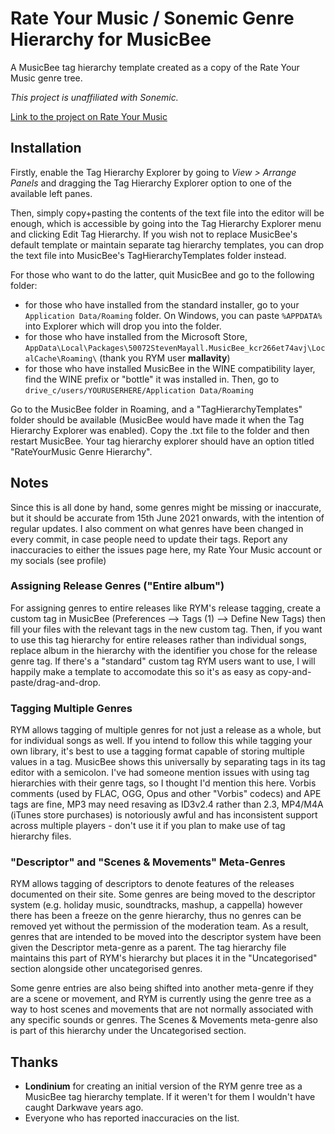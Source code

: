 # Rate Your Music / Sonemic Genre Hierarchy for MusicBee

A MusicBee tag hierarchy template created as a copy of the Rate Your Music genre tree.

*This project is unaffiliated with Sonemic.*

[Link to the project on Rate Your Music](https://rateyourmusic.com/list/flaky_bastard/_unofficial-rym-genre-hierarchy-template-for-musicbee/)

## Installation
Firstly, enable the Tag Hierarchy Explorer by going to *View > Arrange Panels* and dragging the Tag Hierarchy Explorer option to one of the available left panes.

Then, simply copy+pasting the contents of the text file into the editor will be enough, which is accessible by going into the Tag Hierarchy Explorer menu and clicking Edit Tag Hierarchy. If you wish not to replace MusicBee's default template or maintain separate tag hierarchy templates, you can drop the text file into MusicBee's TagHierarchyTemplates folder instead.

For those who want to do the latter, quit MusicBee and go to the following folder:

- for those who have installed from the standard installer, go to your `Application Data/Roaming` folder. On Windows, you can paste `%APPDATA%` into Explorer which will drop you into the folder.
- for those who have installed from the Microsoft Store, `AppData\Local\Packages\50072StevenMayall.MusicBee_kcr266et74avj\LocalCache\Roaming\` (thank you RYM user **mallavity**)
- for those who have installed MusicBee in the WINE compatibility layer, find the WINE prefix or "bottle" it was installed in. Then, go to `drive_c/users/YOURUSERHERE/Application Data/Roaming`

Go to the MusicBee folder in Roaming, and a "TagHierarchyTemplates" folder should be available (MusicBee would have made it when the Tag Hierarchy Explorer was enabled). Copy the .txt file to the folder and then restart MusicBee. Your tag hierarchy explorer should have an option titled "RateYourMusic Genre Hierarchy".

## Notes
Since this is all done by hand, some genres might be missing or inaccurate, but it should be accurate from 15th June 2021 onwards, with the intention of regular updates. I also comment on what genres have been changed in every commit, in case people need to update their tags. Report any inaccuracies to either the issues page here, my Rate Your Music account or my socials (see profile)

### Assigning Release Genres ("Entire album")
For assigning genres to entire releases like RYM's release tagging, create a custom tag in MusicBee (Preferences --> Tags (1) --> Define New Tags) then fill your files with the relevant tags in the new custom tag. Then, if you want to use this tag hierarchy for entire releases rather than individual songs, replace album in the hierarchy with the identifier you chose for the release genre tag.
If there's a "standard" custom tag RYM users want to use, I will happily make a template to accomodate this so it's as easy as copy-and-paste/drag-and-drop.

### Tagging Multiple Genres
RYM allows tagging of multiple genres for not just a release as a whole, but for individual songs as well. If you intend to follow this while tagging your own library, it's best to use a tagging format capable of storing multiple values in a tag. MusicBee shows this universally by separating tags in its tag editor with a semicolon.
I've had someone mention issues with using tag hierarchies with their genre tags, so I thought I'd mention this here.
Vorbis comments (used by FLAC, OGG, Opus and other "Vorbis" codecs) and APE tags are fine, MP3 may need resaving as ID3v2.4 rather than 2.3, MP4/M4A (iTunes store purchases) is notoriously awful and has inconsistent support across multiple players - don't use it if you plan to make use of tag hierarchy files.

### "Descriptor" and "Scenes & Movements" Meta-Genres
RYM allows tagging of descriptors to denote features of the releases documented on their site. Some genres are being moved to the descriptor system (e.g. holiday music, soundtracks, mashup, a cappella) however there has been a freeze on the genre hierarchy, thus no genres can be removed yet without the permission of the moderation team. As a result, genres that are intended to be moved into the descriptor system have been given the Descriptor meta-genre as a parent. The tag hierarchy file maintains this part of RYM's hierarchy but places it in the "Uncategorised" section alongside other uncategorised genres.

Some genre entries are also being shifted into another meta-genre if they are a scene or movement, and RYM is currently using the genre tree as a way to host scenes and movements that are not normally associated with any specific sounds or genres. The Scenes & Movements meta-genre also is part of this hierarchy under the Uncategorised section.

## Thanks
- **Londinium** for creating an initial version of the RYM genre tree as a MusicBee tag hierarchy template. If it weren't for them I wouldn't have caught Darkwave years ago.
- Everyone who has reported inaccuracies on the list.
